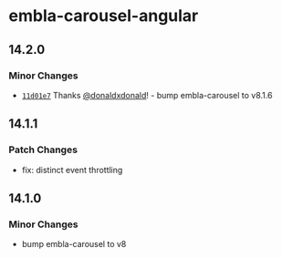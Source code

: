 # embla-carousel-angular

## 14.2.0

### Minor Changes

- [`11d01e7`](https://github.com/donaldxdonald/embla-carousel-angular/commit/11d01e7db9d6cc7c976c7f925b4e060a1b34ff0f) Thanks [@donaldxdonald](https://github.com/donaldxdonald)! - bump embla-carousel to v8.1.6

## 14.1.1

### Patch Changes

- fix: distinct event throttling

## 14.1.0

### Minor Changes

- bump embla-carousel to v8
